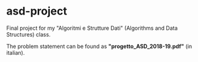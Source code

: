 # asd-project
Final project for my "Algoritmi e Strutture Dati" (Algorithms and Data Structures) class.

The problem statement can be found as **"progetto_ASD_2018-19.pdf"** (in italian).
